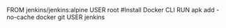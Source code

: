FROM jenkins/jenkins:alpine
USER root
#Install Docker CLI
RUN apk add -no-cache docker git
USER jenkins
